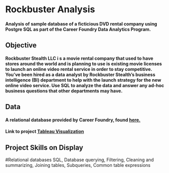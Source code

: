 # Rockbuster Analysis 

#### Analysis of sample database of a ficticious DVD rental company using Postgre SQL as part of the Career Foundry Data Analytics Program.

## Objective

#### Rockbuster Stealth LLC i s a movie rental company that used to have stores around the world and is planning to use is existing movie licenses to launch an online video rental service in order to stay competitive. You’ve been hired as a data analyst by Rockbuster Stealth’s business intelligence (BI) department to help with the launch strategy for the new online video service. Use SQL to analyze the data and answer any ad-hoc business questions that other departments may have.

## Data

#### A relational database provided by Career Foundry, found [here.](https://github.com/SamirJT/Rockbuster-Stealth-Data-Analysis/files/10076806/dvdrental.zip)
#### Link to project [Tableau Visualization](https://public.tableau.com/app/profile/samir.thomas/viz/shared/P36CYKR43)

## Project Skills on Display

#Relational databases SQL, Database querying, Filtering, Cleaning and summarizing, Joining tables, Subqueries, Common table expressions 
